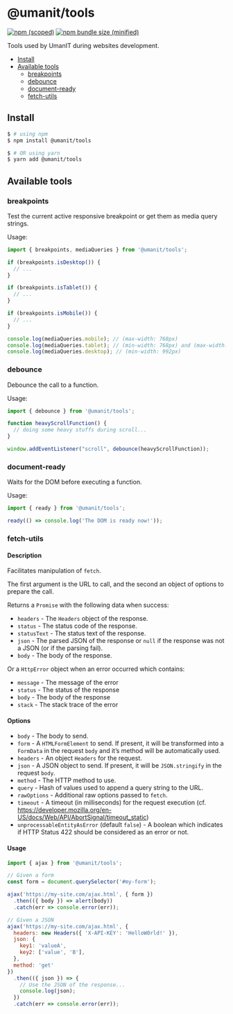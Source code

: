# @umanit/tools

[![npm (scoped)](https://img.shields.io/github/package-json/v/umanit/npm-tools?color=green)](https://www.npmjs.com/package/@umanit/tools)
[![npm bundle size (minified)](https://img.shields.io/bundlephobia/min/@umanit/tools.svg)](https://www.npmjs.com/package/@umanit/tools)

Tools used by UmanIT during websites development.

- [Install](#install)
- [Available tools](#available-tools)
    * [breakpoints](#breakpoints)
    * [debounce](#debounce)
    * [document-ready](#document-ready)
    * [fetch-utils](#fetch-utils)

## Install

```sh
$ # using npm
$ npm install @umanit/tools

$ # OR using yarn
$ yarn add @umanit/tools
```

## Available tools

### breakpoints

Test the current active responsive breakpoint or get them as media query strings.

Usage:

```js
import { breakpoints, mediaQueries } from '@umanit/tools';

if (breakpoints.isDesktop()) {
  // ...
}

if (breakpoints.isTablet()) {
  // ...
}

if (breakpoints.isMobile()) {
  // ...
}

console.log(mediaQueries.mobile); // (max-width: 768px)
console.log(mediaQueries.tablet); // (min-width: 768px) and (max-width: 992px)
console.log(mediaQueries.desktop); // (min-width: 992px)
```

### debounce

Debounce the call to a function.

Usage:

```js
import { debounce } from '@umanit/tools';

function heavyScrollFunction() {
  // doing some heavy stuffs during scroll...
}

window.addEventListener("scroll", debounce(heavyScrollFunction));
```

### document-ready

Waits for the DOM before executing a function.

Usage:

```js
import { ready } from '@umanit/tools';

ready(() => console.log('The DOM is ready now!'));
```

### fetch-utils

#### Description

Facilitates manipulation of `fetch`.

The first argument is the URL to call, and the second an object of options to prepare the call.

Returns a `Promise` with the following data when success:

* `headers` - The `Headers` object of the response.
* `status` - The status code of the response.
* `statusText` - The status text of the response.
* `json` - The parsed JSON of the response or `null` if the response was not a JSON (or if the parsing fail).
* `body` - The body of the response.

Or a `HttpError` object when an error occurred which contains:

* `message` - The message of the error
* `status` - The status of the response
* `body` - The body of the response
* `stack` - The stack trace of the error

#### Options

* `body` - The body to send.
* `form` - A `HTMLFormElement` to send. If present, it will be transformed into a `FormData` in the request `body` and
  it’s method will be automatically used.
* `headers` - An object `Headers` for the request.
* `json` - A JSON object to send. If present, it will be `JSON.stringify` in the request `body`.
* `method` - The HTTP method to use.
* `query` - Hash of values used to append a query string to the URL.
* `rawOptions` - Additional raw options passed to `fetch`.
* `timeout` - A timeout (in milliseconds) for the request execution
  (cf. https://developer.mozilla.org/en-US/docs/Web/API/AbortSignal/timeout_static)
* `unprocessableEntityAsError` (default `false`) - A boolean which indicates if HTTP Status 422 should be considered as
  an error or not.

#### Usage

```js
import { ajax } from '@umanit/tools';

// Given a form
const form = document.querySelector('#my-form');

ajax('https://my-site.com/ajax.html', { form })
  .then(({ body }) => alert(body))
  .catch(err => console.error(err));

// Given a JSON
ajax('https://my-site.com/ajax.html', {
  headers: new Headers({ 'X-API-KEY': 'HelloW0rld!' }),
  json: {
    key1: 'valueA',
    key2: ['value', 'B'],
  },
  method: 'get'
})
  .then(({ json }) => {
    // Use the JSON of the response...
    console.log(json);
  })
  .catch(err => console.error(err));
```
